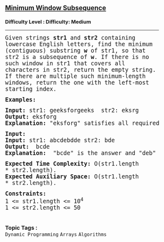 <h2><a href="https://www.geeksforgeeks.org/problems/minimum-window-subsequence/0">Minimum Window Subsequence</a></h2><h3>Difficulty Level : Difficulty: Medium</h3><hr><div class="problems_problem_content__Xm_eO"><p dir="ltr"><span style="font-size: 14pt; font-family: 'andale mono', monospace;">Given strings <strong>str1</strong> and <strong>str2 </strong>containing lowercase English letters, find the minimum (contiguous) substring <strong>w</strong> of str1, so that str2 is a subsequence of <strong>w</strong>. If there is no such window in str1 that covers all characters in str2, return the empty string. If there are multiple such minimum-length windows, return the one with the left-most starting index.</span></p>
<p dir="ltr"><span style="font-size: 14pt; font-family: 'andale mono', monospace;"><strong>Examples:</strong></span></p>
<pre><span style="font-size: 14pt; font-family: 'andale mono', monospace;"><strong>Input:</strong> str1: geeksforgeeks  str2: eksrg
<strong>Output: </strong>eksforg
<strong>Explanation: </strong>"eksforg" satisfies all required conditions. str2 is its subsequence and it is longest and leftmost among all possible valid substrings of str1.
</span></pre>
<pre><span style="font-size: 14pt; font-family: 'andale mono', monospace;"><strong>Input:</strong> 
<strong>Input:</strong> str1: abcdebdde str2: bde <br><strong>Output: </strong> bcde </span><br><span style="font-size: 14pt; font-family: 'andale mono', monospace;"><strong>Explanation: </strong> "bcde" is the answer and "deb" is not a smaller window because the elements in the window must occur in order.</span></pre>
<p dir="ltr"><span style="font-size: 14pt; font-family: 'andale mono', monospace;"><strong>Expected Time Complexity:</strong> O(str1.length *&nbsp;str2.length).<br><strong>Expected Auxiliary Space:</strong> O(str1.length *&nbsp;str2.length).</span></p>
<p dir="ltr"><span style="font-size: 14pt; font-family: 'andale mono', monospace;"><strong>Constraints:<br></strong>1 &lt;= str1.length &lt;= 10<sup>4<br></sup>1 &lt;= str2.length &lt;= 50</span></p></div><br><p><span style=font-size:18px><strong>Topic Tags : </strong><br><code>Dynamic Programming</code>&nbsp;<code>Arrays</code>&nbsp;<code>Algorithms</code>&nbsp;